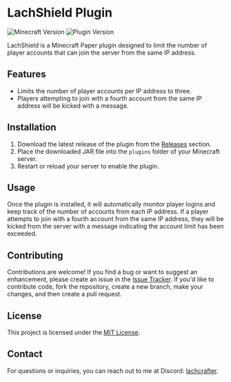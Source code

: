 # LachShield Plugin

![Minecraft Version](https://img.shields.io/badge/Minecraft-1.20.1-brightgreen.svg)
![Plugin Version](https://img.shields.io/badge/Plugin%20Version-1.0-blue.svg)

LachShield is a Minecraft Paper plugin designed to limit the number of player accounts that can join the server from the same IP address.

## Features

- Limits the number of player accounts per IP address to three.
- Players attempting to join with a fourth account from the same IP address will be kicked with a message.

## Installation

1. Download the latest release of the plugin from the [Releases](https://github.com/LachCrafter/LachShield/releases) section.
2. Place the downloaded JAR file into the `plugins` folder of your Minecraft server.
3. Restart or reload your server to enable the plugin.

## Usage

Once the plugin is installed, it will automatically monitor player logins and keep track of the number of accounts from each IP address. If a player attempts to join with a fourth account from the same IP address, they will be kicked from the server with a message indicating the account limit has been exceeded.

## Contributing

Contributions are welcome! If you find a bug or want to suggest an enhancement, please create an issue in the [Issue Tracker](https://github.com/LachCrafter/LachShield/issues). If you'd like to contribute code, fork the repository, create a new branch, make your changes, and then create a pull request.

## License

This project is licensed under the [MIT License](LICENSE).

## Contact

For questions or inquiries, you can reach out to me at Discord: [lachcrafter](mailto:your@email.com).
